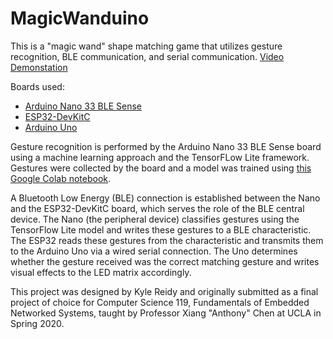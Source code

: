 # MagicWanduino
 
This is a "magic wand" shape matching game that utilizes gesture recognition, BLE communication, and serial communication.
[Video Demonstation](https://youtu.be/bBsMakcZ1H0)

Boards used:
* [Arduino Nano 33 BLE Sense](https://store.arduino.cc/usa/nano-33-ble-sense-with-headers)
* [ESP32-DevKitC](https://www.mouser.com/ProductDetail/Espressif-Systems/ESP32-DevKitC?qs=chTDxNqvsyn3pn4VyZwnyQ%3D%3D)
* [Arduino Uno](https://store.arduino.cc/usa/arduino-uno-rev3)

Gesture recognition is performed by the Arduino Nano 33 BLE Sense board using a machine learning approach and the TensorFLow Lite framework. Gestures were collected by the board and a model was trained using [this Google Colab notebook](https://colab.research.google.com/github/arduino/ArduinoTensorFlowLiteTutorials/blob/master/GestureToEmoji/arduino_tinyml_workshop.ipynb).

A Bluetooth Low Energy (BLE) connection is established between the Nano and the ESP32-DevKitC board, which serves the role of the BLE central device. The Nano (the peripheral device) classifies gestures using the TensorFlow Lite model and writes these gestures to a BLE characteristic. The ESP32 reads these gestures from the characteristic and transmits them to the Arduino Uno via a wired serial connection. The Uno determines whether the gesture received was the correct matching gesture and writes visual effects to the LED matrix accordingly.

This project was designed by Kyle Reidy and originally submitted as a final project of choice for Computer Science 119, Fundamentals of Embedded Networked Systems, taught by Professor Xiang "Anthony" Chen at UCLA in Spring 2020.
